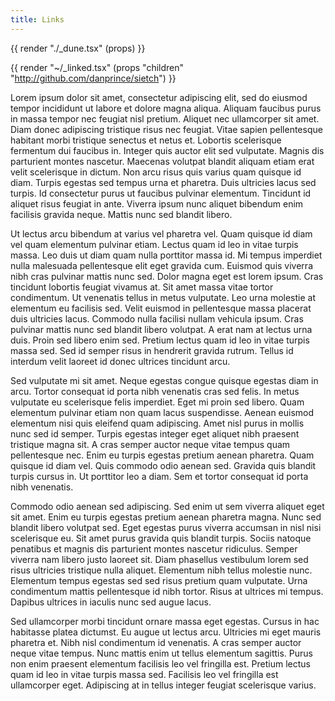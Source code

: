 ```yaml
---
title: Links
---
```


{{ render "./_dune.tsx" (props) }}

{{ render "~/_linked.tsx" (props "children" "http://github.com/danprince/sietch") }}

Lorem ipsum dolor sit amet, consectetur adipiscing elit, sed do eiusmod tempor incididunt ut labore et dolore magna aliqua. Aliquam faucibus purus in massa tempor nec feugiat nisl pretium. Aliquet nec ullamcorper sit amet. Diam donec adipiscing tristique risus nec feugiat. Vitae sapien pellentesque habitant morbi tristique senectus et netus et. Lobortis scelerisque fermentum dui faucibus in. Integer quis auctor elit sed vulputate. Magnis dis parturient montes nascetur. Maecenas volutpat blandit aliquam etiam erat velit scelerisque in dictum. Non arcu risus quis varius quam quisque id diam. Turpis egestas sed tempus urna et pharetra. Duis ultricies lacus sed turpis. Id consectetur purus ut faucibus pulvinar elementum. Tincidunt id aliquet risus feugiat in ante. Viverra ipsum nunc aliquet bibendum enim facilisis gravida neque. Mattis nunc sed blandit libero.

Ut lectus arcu bibendum at varius vel pharetra vel. Quam quisque id diam vel quam elementum pulvinar etiam. Lectus quam id leo in vitae turpis massa. Leo duis ut diam quam nulla porttitor massa id. Mi tempus imperdiet nulla malesuada pellentesque elit eget gravida cum. Euismod quis viverra nibh cras pulvinar mattis nunc sed. Dolor magna eget est lorem ipsum. Cras tincidunt lobortis feugiat vivamus at. Sit amet massa vitae tortor condimentum. Ut venenatis tellus in metus vulputate. Leo urna molestie at elementum eu facilisis sed. Velit euismod in pellentesque massa placerat duis ultricies lacus. Commodo nulla facilisi nullam vehicula ipsum. Cras pulvinar mattis nunc sed blandit libero volutpat. A erat nam at lectus urna duis. Proin sed libero enim sed. Pretium lectus quam id leo in vitae turpis massa sed. Sed id semper risus in hendrerit gravida rutrum. Tellus id interdum velit laoreet id donec ultrices tincidunt arcu.

Sed vulputate mi sit amet. Neque egestas congue quisque egestas diam in arcu. Tortor consequat id porta nibh venenatis cras sed felis. In metus vulputate eu scelerisque felis imperdiet. Eget mi proin sed libero. Quam elementum pulvinar etiam non quam lacus suspendisse. Aenean euismod elementum nisi quis eleifend quam adipiscing. Amet nisl purus in mollis nunc sed id semper. Turpis egestas integer eget aliquet nibh praesent tristique magna sit. A cras semper auctor neque vitae tempus quam pellentesque nec. Enim eu turpis egestas pretium aenean pharetra. Quam quisque id diam vel. Quis commodo odio aenean sed. Gravida quis blandit turpis cursus in. Ut porttitor leo a diam. Sem et tortor consequat id porta nibh venenatis.

Commodo odio aenean sed adipiscing. Sed enim ut sem viverra aliquet eget sit amet. Enim eu turpis egestas pretium aenean pharetra magna. Nunc sed blandit libero volutpat sed. Eget egestas purus viverra accumsan in nisl nisi scelerisque eu. Sit amet purus gravida quis blandit turpis. Sociis natoque penatibus et magnis dis parturient montes nascetur ridiculus. Semper viverra nam libero justo laoreet sit. Diam phasellus vestibulum lorem sed risus ultricies tristique nulla aliquet. Elementum nibh tellus molestie nunc. Elementum tempus egestas sed sed risus pretium quam vulputate. Urna condimentum mattis pellentesque id nibh tortor. Risus at ultrices mi tempus. Dapibus ultrices in iaculis nunc sed augue lacus.

Sed ullamcorper morbi tincidunt ornare massa eget egestas. Cursus in hac habitasse platea dictumst. Eu augue ut lectus arcu. Ultricies mi eget mauris pharetra et. Nibh nisl condimentum id venenatis. A cras semper auctor neque vitae tempus. Nunc mattis enim ut tellus elementum sagittis. Purus non enim praesent elementum facilisis leo vel fringilla est. Pretium lectus quam id leo in vitae turpis massa sed. Facilisis leo vel fringilla est ullamcorper eget. Adipiscing at in tellus integer feugiat scelerisque varius.

